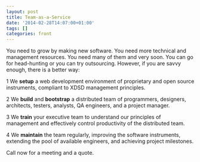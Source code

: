 ```yaml
---
layout: post
title: Team-as-a-Service
date: '2014-02-28T14:07:00+01:00'
tags: []
categories: front
---
```


You need to grow by making new software. You need more technical and management
resources. You need many of them and very soon. You can go for head-hunting or
you can try outsourcing. However, if you are savvy enough, there is a better
way:

<span class="step">1</span> We **setup** a web development environment of
proprietary and open source instruments, compliant to XDSD management
principles.

<span class="step">2</span> We **build** and **bootstrap** a distributed team of
programmers, designers, architects, testers, analysts, QA engineers, and a
project manager.

<span class="step">3</span> We **train** your executive team to understand our
principles of management and effectively control productivity of the
distributed team.

<span class="step">4</span> We **maintain** the team regularly, improving the
software instruments, extending the pool of available engineers, and
achieving project milestones.

Call now for a meeting and a quote.
